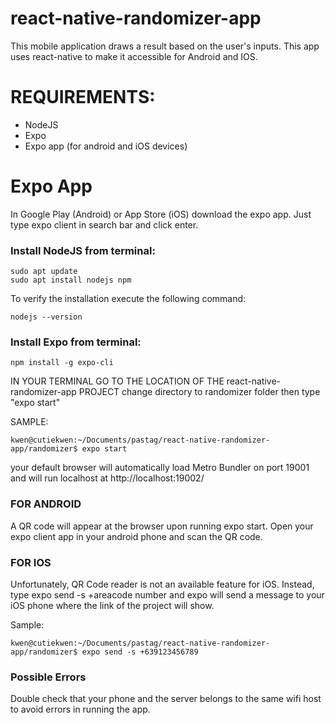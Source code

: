 # react-native-randomizer-app

This mobile application draws a result based on the user's inputs. 
This app uses react-native to make it accessible for Android and IOS.

# REQUIREMENTS:
* NodeJS 
* Expo
* Expo app (for android and iOS devices)

# Expo App
In Google Play (Android) or App Store (iOS) download the expo app. 
Just type expo client in search bar and click enter. 

### Install NodeJS from terminal:
```
sudo apt update
sudo apt install nodejs npm
```

To verify the installation execute the following command:
```
nodejs --version
```

### Install Expo from terminal: 
```
npm install -g expo-cli
```

IN YOUR TERMINAL GO TO THE LOCATION OF THE react-native-randomizer-app PROJECT
change directory to randomizer folder
then type "expo start"

SAMPLE:
```
kwen@cutiekwen:~/Documents/pastag/react-native-randomizer-app/randomizer$ expo start
```

your default browser will automatically load Metro Bundler on port 19001 and will run localhost at  http://localhost:19002/


### FOR ANDROID
A QR code will appear at the browser upon running expo start. 
Open your expo client app in your android phone and scan the QR code.  

### FOR IOS
Unfortunately, QR Code reader is not an available feature for iOS.
Instead, type expo send -s +areacode number and expo will send a message to your iOS phone where the link of the project will show.

Sample:
```
kwen@cutiekwen:~/Documents/pastag/react-native-randomizer-app/randomizer$ expo send -s +639123456789
```

### Possible Errors
Double check that your phone and the server belongs to the same wifi host to avoid errors in running the app.



